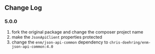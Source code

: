 ## Change Log

### 5.0.0
1. fork the original package and change the composer project name
1. make the `JsonApiClient` properties protected
1. change the `enm/json-api-common` dependency to `chris-doehring/enm-json-api-common:4.0`